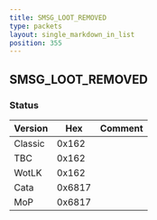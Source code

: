 ```yaml
---
title: SMSG_LOOT_REMOVED
type: packets
layout: single_markdown_in_list
position: 355
---
```


## SMSG_LOOT_REMOVED

### Status

Version    | Hex        | Comment
---------- | ---------- | ---------- 
Classic    | 0x162      | 
TBC        | 0x162      | 
WotLK      | 0x162      | 
Cata       | 0x6817     | 
MoP        | 0x6817     | 